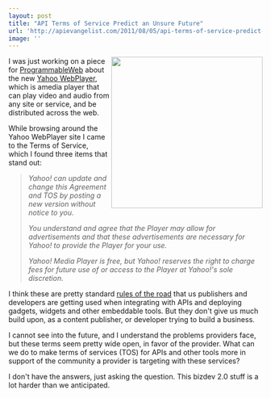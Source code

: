 ```yaml
---
layout: post
title: "API Terms of Service Predict an Unsure Future"
url: 'http://apievangelist.com/2011/08/05/api-terms-of-service-predict-an-unsure-future/'
image: ''
---
```


[<img class="c1" src="http://kinlane-productions.s3.amazonaws.com/api-evangelist/Yahoo-Terms-Center.png" alt="" width="300" align="right" />][1]I was just working on a piece for [ProgrammableWeb][2] about the new [Yahoo WebPlayer][3], which is amedia player that can play video and audio from any site or service, and be distributed across the web.

While browsing around the Yahoo WebPlayer site I came to the Terms of Service, which I found three items that stand out:

> _Yahoo! can update and change this Agreement and TOS by posting a new version without notice to you._
>
> _You understand and agree that the Player may allow for advertisements and that these advertisements are necessary for Yahoo! to provide the Player for your use._
>
> _Yahoo! Media Player is free, but Yahoo! reserves the right to charge fees for future use of or access to the Player at Yahoo!'s sole discretion._

I think these are pretty standard [rules of the road][4] that us publishers and developers are getting used when integrating with APIs and deploying gadgets, widgets and other embeddable tools. But they don't give us much build upon, as a content publisher, or developer trying to build a business.

I cannot see into the future, and I understand the problems providers face, but these terms seem pretty wide open, in favor of the provider. What can we do to make terms of services (TOS) for APIs and other tools more in support of the community a provider is targeting with these services?

I don't have the answers, just asking the question. This bizdev 2.0 stuff is a lot harder than we anticipated.

   [1]: http://info.yahoo.com/legal/us/yahoo/mediaplayer/details.html
   [2]: http://www.programmableweb.com (ProgrammableWeb)
   [3]: http://webplayer.yahoo.com/ (Yahoo WebPlayer)
   [4]: https://dev.twitter.com/terms/api-terms (Rules of the Road)
